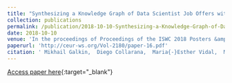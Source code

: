 ```yaml
---
title: "Synthesizing a Knowledge Graph of Data Scientist Job Offers with MINTE+"
collection: publications
permalink: /publication/2018-10-10-Synthesizing-a-Knowledge-Graph-of-Data-Scientist-Job-Offers-with-MINTE
date: 2018-10-10
venue: 'In the proceedings of Proceedings of the ISWC 2018 Posters &amp; Demonstrations, Industry and Blue Sky Ideas Tracks co-located with 17th International Semantic Web Conference (ISWC 2018), Monterey, USA, October 8th - to - 12th, 2018.'
paperurl: 'http://ceur-ws.org/Vol-2180/paper-16.pdf'
citation: ' Mikhail Galkin,  Diego Collarana,  Maria{-}Esther Vidal,  Mayesha Tasnim, &quot;Synthesizing a Knowledge Graph of Data Scientist Job Offers with MINTE+.&quot; In the proceedings of Proceedings of the ISWC 2018 Posters &amp;amp; Demonstrations, Industry and Blue Sky Ideas Tracks co-located with 17th International Semantic Web Conference (ISWC 2018), Monterey, USA, October 8th - to - 12th, 2018., 2018.'
---
```

[Access paper here](http://ceur-ws.org/Vol-2180/paper-16.pdf){:target="_blank"}
